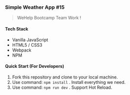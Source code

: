 ### Simple Weather App #15
> WeHelp Bootcamp Team Work !

#### Tech Stack
- Vanilla JavaScript
- HTML5 / CSS3
- Webpack
- NPM

#### Quick Start (For Developers)
1. Fork this repository and clone to your local machine.
2. Use command: `npm install` . Install everything we need.
3. Use command: `npm run dev` . Support Hot Reload.